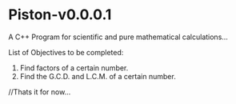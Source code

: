 # Piston-v0.0.0.1
A C++ Program for scientific and pure mathematical calculations...

List of Objectives to be completed:

1. Find factors of a certain number.
2. Find the G.C.D. and L.C.M. of a certain number.

//Thats it for now...
